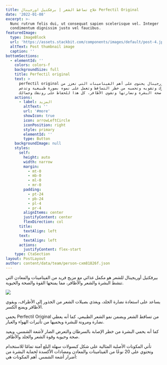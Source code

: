 ```yaml
---
title: علاج تساقط الشعر | برفكتيل اورجينال Perfectil Original
date: '2022-01-08'
excerpt: >-
  Nunc rutrum felis dui, ut consequat sapien scelerisque vel. Integer
  condimentum dignissim justo vel faucibus.
featuredImage:
  type: ImageBlock
  url: 'https://assets.stackbit.com/components/images/default/post-4.jpeg'
  altText: Post thumbnail image
  caption: ''
bottomSections:
  - elementId: ''
    colors: colors-f
    backgroundSize: full
    title: Perfectil original
    text: >
      perfectil original برفكتيل اورجينال يحتوى على أهم الفيتامينات التي تعزز من
      صحة شعرك وتقويه وتحميه من خطر التساقط وتعمل على نموه بصورة طبيعية وتدعم
      صحة البشرة ونضارتها وتقوي الأظافر، كل هذا للحفاظ على رونقك وجمالك.
    actions:
      - label: المزيد
        altText: ''
        url: '#more'
        showIcon: true
        icon: arrowLeftCircle
        iconPosition: right
        style: primary
        elementId: ''
        type: Button
    backgroundImage: null
    styles:
      self:
        height: auto
        width: narrow
        margin:
          - mt-0
          - mb-0
          - ml-0
          - mr-0
        padding:
          - pt-24
          - pb-24
          - pl-4
          - pr-4
        alignItems: center
        justifyContent: center
        flexDirection: col
      title:
        textAlign: left
      text:
        textAlign: left
      actions:
        justifyContent: flex-start
    type: CtaSection
layout: PostLayout
author: content/data/team/person-cxm81826f.json
---
```

بيرفكتيل أوريجينال للشعر هو مكمل غذائي مع مزيج فريد من الفيتامينات والمعادن التي تنشط البشرة والشعر والأظافر، مما يمنحها القوة والصحة والحيوية.

![](/images/perfectil-original.jpg)

يساعد على استعادة نضارة الجلد، ويغذي بصيلات الشعر من الجذور إلى الأطراف، ويقوي الأظافر ويمنع الكسر.

يحمي Perfectil Original من تساقط الشعر ويضمن نمو الشعر الطبيعي. كما أنه يعطي نضارة ومرونة للبشرة ويحميها من تأثيرات الهواء والغبار.

كما أنه يحمي البشرة من خطر الإصابة بالسرطان والتعرض الضار لأشعة الشمس، ويعيد صحة وحيوية وقوة الشعر والجلد والأظافر.

تأتي المكونات الأصلية المثالية على شكل كبسولات سهلة البلع آمنة تمامًا للاستخدام وتحتوي على 20 نوعًا من الفيتامينات والمعادن ومضادات الأكسدة لحماية البشرة من أضرار أشعة الشمس. أهم المكونات هي:

